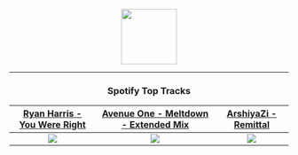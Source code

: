 <p align="center">
  <a href="https://www.tobiasmichael.de">
    <img src="https://tobiasmichael.de/assets/logo.gif" width="100" height="100"/>
  </a>
</p>

---

<h3 align="center">Spotify Top Tracks</h3>

[Ryan Harris - You Were Right](https://open.spotify.com/track/6ZDbbE1kqpKpunBCkeJgCk)|[Avenue One - Meltdown - Extended Mix](https://open.spotify.com/track/5xOTASl1nYWa9s4PwggG7g)|[ArshiyaZi - Remittal](https://open.spotify.com/track/08y47AO5XuKWbMCsi43QSI)
:---:|:----:|:----:
<img src="https://i.scdn.co/image/ab67616d00001e02ed6adf11fba1b9e885b56ecc"/>|<img src="https://i.scdn.co/image/ab67616d00001e02f2fa1b28c1d62ea6fd8d713e"/>|<img src="https://i.scdn.co/image/ab67616d00001e029ab7a949f5b734c20520ca63"/>